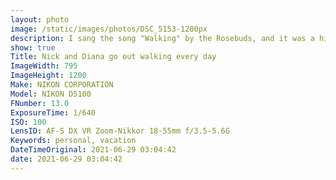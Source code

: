 ```yaml
---
layout: photo
image: /static/images/photos/DSC_5153-1200px
description: I sang the song "Walking" by the Rosebuds, and it was a highlight of my life.
show: true
Title: Nick and Diana go out walking every day
ImageWidth: 795
ImageHeight: 1200
Make: NIKON CORPORATION
Model: NIKON D5100
FNumber: 13.0
ExposureTime: 1/640
ISO: 100
LensID: AF-S DX VR Zoom-Nikkor 18-55mm f/3.5-5.6G
Keywords: personal, vacation
DateTimeOriginal: 2021-06-29 03:04:42
date: 2021-06-29 03:04:42
---
```

